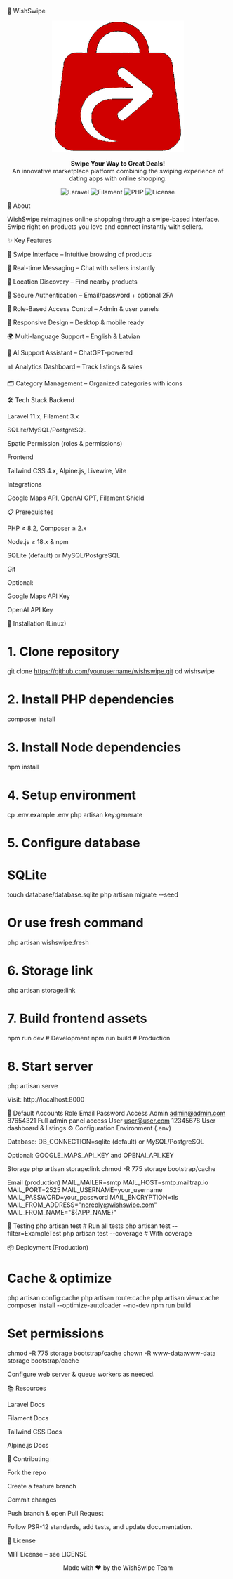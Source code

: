 🛒 WishSwipe
<p align="center"> <img src="public/images/wishSwipe_logo.png" alt="WishSwipe Logo" width="300"> </p> <p align="center"> <strong>Swipe Your Way to Great Deals!</strong><br> An innovative marketplace platform combining the swiping experience of dating apps with online shopping. </p> <p align="center"> <img src="https://img.shields.io/badge/Laravel-11.x-FF2D20?style=for-the-badge&logo=laravel" alt="Laravel"> <img src="https://img.shields.io/badge/Filament-3.x-FFAA00?style=for-the-badge" alt="Filament"> <img src="https://img.shields.io/badge/PHP-8.2+-777BB4?style=for-the-badge&logo=php" alt="PHP"> <img src="https://img.shields.io/badge/License-MIT-green?style=for-the-badge" alt="License"> </p>
📖 About

WishSwipe reimagines online shopping through a swipe-based interface. Swipe right on products you love and connect instantly with sellers.

✨ Key Features

🎯 Swipe Interface – Intuitive browsing of products

💬 Real-time Messaging – Chat with sellers instantly

📍 Location Discovery – Find nearby products

🔐 Secure Authentication – Email/password + optional 2FA

👥 Role-Based Access Control – Admin & user panels

📱 Responsive Design – Desktop & mobile ready

🌍 Multi-language Support – English & Latvian

🤖 AI Support Assistant – ChatGPT-powered

📊 Analytics Dashboard – Track listings & sales

🗂️ Category Management – Organized categories with icons

🛠️ Tech Stack
Backend

Laravel 11.x, Filament 3.x

SQLite/MySQL/PostgreSQL

Spatie Permission (roles & permissions)

Frontend

Tailwind CSS 4.x, Alpine.js, Livewire, Vite

Integrations

Google Maps API, OpenAI GPT, Filament Shield

📋 Prerequisites

PHP ≥ 8.2, Composer ≥ 2.x

Node.js ≥ 18.x & npm

SQLite (default) or MySQL/PostgreSQL

Git

Optional:

Google Maps API Key

OpenAI API Key

🚀 Installation (Linux)
# 1. Clone repository
git clone https://github.com/yourusername/wishswipe.git
cd wishswipe

# 2. Install PHP dependencies
composer install

# 3. Install Node dependencies
npm install

# 4. Setup environment
cp .env.example .env
php artisan key:generate

# 5. Configure database
# SQLite
touch database/database.sqlite
php artisan migrate --seed
# Or use fresh command
php artisan wishswipe:fresh

# 6. Storage link
php artisan storage:link

# 7. Build frontend assets
npm run dev   # Development
npm run build # Production

# 8. Start server
php artisan serve


Visit: http://localhost:8000

👤 Default Accounts
Role	Email	Password	Access
Admin	admin@admin.com
	87654321	Full admin panel access
User	user@user.com
	12345678	User dashboard & listings
⚙️ Configuration
Environment (.env)

Database: DB_CONNECTION=sqlite (default) or MySQL/PostgreSQL

Optional: GOOGLE_MAPS_API_KEY and OPENAI_API_KEY

Storage
php artisan storage:link
chmod -R 775 storage bootstrap/cache

Email (production)
MAIL_MAILER=smtp
MAIL_HOST=smtp.mailtrap.io
MAIL_PORT=2525
MAIL_USERNAME=your_username
MAIL_PASSWORD=your_password
MAIL_ENCRYPTION=tls
MAIL_FROM_ADDRESS="noreply@wishswipe.com"
MAIL_FROM_NAME="${APP_NAME}"

🧪 Testing
php artisan test             # Run all tests
php artisan test --filter=ExampleTest
php artisan test --coverage   # With coverage

📦 Deployment (Production)
# Cache & optimize
php artisan config:cache
php artisan route:cache
php artisan view:cache
composer install --optimize-autoloader --no-dev
npm run build

# Set permissions
chmod -R 775 storage bootstrap/cache
chown -R www-data:www-data storage bootstrap/cache


Configure web server & queue workers as needed.

📚 Resources

Laravel Docs

Filament Docs

Tailwind CSS Docs

Alpine.js Docs

🤝 Contributing

Fork the repo

Create a feature branch

Commit changes

Push branch & open Pull Request

Follow PSR-12 standards, add tests, and update documentation.

📄 License

MIT License – see LICENSE

<p align="center">Made with ❤️ by the WishSwipe Team</p>